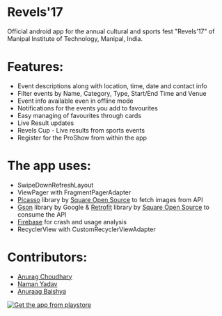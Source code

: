 # Revels'17

Official android app for the annual cultural and sports fest "Revels'17" of Manipal Institute of Technology, Manipal, India.

Features:
==
* Event descriptions along with location, time, date and contact info
* Filter events by Name, Category, Type, Start/End Time and Venue
* Event info available even in offline mode
* Notifications for the events you add to favourites
* Easy managing of favourites through cards
* Live Result updates
* Revels Cup - Live results from sports events
* Register for the ProShow from within the app

The app uses:
==
* SwipeDownRefreshLayout
* ViewPager with FragmentPagerAdapter
* [Picasso](http://square.github.io/picasso/) library by [Square Open Source](http://square.github.io/) to fetch images from API
* [Gson](https://code.google.com/p/google-gson/) library by Google & [Retrofit](http://square.github.io/retrofit/) library by [Square Open Source](http://square.github.io/) to consume the API
* [Firebase](https://firebase.google.com/) for crash and usage analysis
* RecyclerView with CustomRecyclerViewAdapter

Contributors:
==
* [Anurag Choudhary](https://github.com/anurag-23)
* [Naman Yadav](https://github.com/namanyadav12)
* [Anuraag Baishya](https://github.com/anuraagbaishya)

[![Get the app from playstore](https://developer.android.com/images/brand/en_app_rgb_wo_60.png)](https://play.google.com/store/apps/details?id=in.mitrevels.mitrevels&hl=en)
